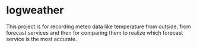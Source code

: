 # logweather
This project is for recording meteo data like temperature from outside, from forecast services and then for comparing them to realize which forecast service is the most accurate.
